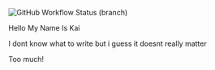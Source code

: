 ![GitHub Workflow Status (branch)](https://img.shields.io/github/actions/workflow/status/KaiWMalcolm/sem/main.yml?branch=master)


Hello My Name Is Kai

I dont know what to write but i guess it doesnt really matter 

Too much!
